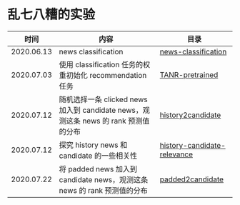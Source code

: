 # 乱七八糟的实验

| 时间       | 内容                                                         | 目录                                                         |
| ---------- | ------------------------------------------------------------ | ------------------------------------------------------------ |
| 2020.06.13 | news classification                                          | [news-classification](./news-classification)                 |
| 2020.07.03 | 使用 classification 任务的权重初始化 recommendation 任务     | [TANR-pretrained](./TANR-pretrained)                         |
| 2020.07.12 | 随机选择一条 clicked news 加入到 candidate news，观测这条 news 的 rank 预测值的分布 | [history2candidate](./history2candidate)                     |
| 2020.07.12 | 探究 history news 和 candidate 的一些相关性                  | [history-candidate-relevance](./history-candidate-relevance) |
| 2020.07.22 | 将 padded news 加入到 candidate news，观测这条 news 的 rank 预测值的分布 | [padded2candidate](./padded2candidate)                       |

